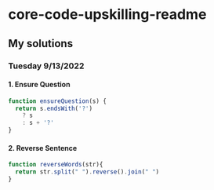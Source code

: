 # core-code-upskilling-readme
## My solutions

### Tuesday 9/13/2022

#### 1. Ensure Question
```js
function ensureQuestion(s) { 
  return s.endsWith('?') 
    ? s 
    : s + '?'
}
```
  
#### 2. Reverse Sentence
```js
function reverseWords(str){  
  return str.split(" ").reverse().join(" ")
}
```
